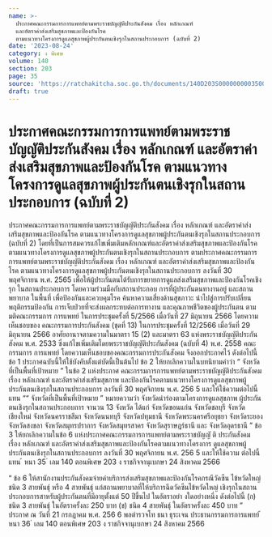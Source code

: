 ```yaml
---
name: >-
  ประกาศคณะกรรมการการแพทย์ตามพระราชบัญญัติประกันสังคม เรื่อง หลักเกณฑ์
  และอัตราค่าส่งเสริมสุขภาพและป้องกันโรค
  ตามแนวทางโครงการดูแลสุขภาพผู้ประกันตนเชิงรุกในสถานประกอบการ (ฉบับที่ 2)
date: '2023-08-24'
category: ง พิเศษ
volume: 140
section: 203
page: 35
source: 'https://ratchakitcha.soc.go.th/documents/140D203S0000000003500.pdf'
draft: true
---
```


# ประกาศคณะกรรมการการแพทย์ตามพระราชบัญญัติประกันสังคม เรื่อง หลักเกณฑ์ และอัตราค่าส่งเสริมสุขภาพและป้องกันโรค ตามแนวทางโครงการดูแลสุขภาพผู้ประกันตนเชิงรุกในสถานประกอบการ (ฉบับที่ 2)

ประกาศคณะกรรมการการแพทย์ตามพระราชบัญญัติประกันสังคม เรื่อง หลักเกณฑ์ และอัตราค่าส่งเสริมสุขภาพและป้องกันโรค ตามแนวทางโครงการดูแลสุขภาพผู้ประกันตนเชิงรุกในสถานประกอบการ (ฉบับที่ 2) โดยที่เป็นการสมควรแก้ไขเพิ่มเติมหลักเกณฑ์และอัตราค่าส่งเสริมสุขภาพและป้องกันโรค ตามแนวทางโครงการดูแลสุขภาพผู้ประกันตนเชิงรุกในสถานประกอบการ ตามประกาศคณะกรรมการ การแพทย์ตามพระราชบัญญัติประกันสังคม เรื่อง หลักเกณฑ์ และอัตราค่าส่งเสริมสุขภาพและป้องกันโรค ตามแนวทางโครงการดูแลสุขภาพผู้ประกันตนเชิงรุกในสถานประกอบการ ลงวันที่ 30 พฤศจิกายน พ.ศ. 2565 เพื่อให้ผู้ประกันตนได้รับการขยายการดูแลส่งเสริมสุขภาพและป้องกันโรคเชิงรุก ในสถานประกอบการ โดยความร่วมมือกับสถานประกอบ การที่ผู้ประกันตนทางานอยู่ และสถานพยาบาล ในพื้นที่ เพื่อป้องกันและควบคุมโรค ค้นหาความเสี่ยงด้านสุขภาวะ นำไปสู่การปรับเปลี่ยนพฤติกรรมป้องกัน การเจ็บป่วยที่จะส่งผลกระทบต่อการทางาน และคุณภาพชีวิตของผู้ประกันตน ตามมติคณะกรรมการ การแพทย์ ในการประชุมครั้งที่ 5/2566 เมื่อวันที่ 27 มิถุนายน 2566 โดยความเห็นชอบของ คณะกรรมการประกันสังคม (ชุดที่ 13) ในการประชุมครั้งที่ 12/2566 เมื่อวันที่ 29 มิถุนายน 2566 อาศัยอานาจตามความในมาตรา 15 (2) และมาตรา 63 แห่งพระราชบัญญัติประกันสังคม พ.ศ. 2533 ซึ่งแก้ไขเพิ่มเติมโดยพระราชบัญญัติประกันสังคม (ฉบับที่ 4) พ.ศ. 2558 คณะกรรมการ การแพทย์ โดยความเห็นชอบของคณะกรรมการประกันสังคม จึงออกประกาศไว้ ดังต่อไปนี้ ข้อ 1 ประกาศฉบับนี้ให้ใช้บังคับตั้งแต่บัดนี้เป็นต้นไป ข้อ 2 ให้ยกเลิกความในบทนิยามคำว่า “ จังหวัดที่เป็นพื้นที่เป้าหมาย ” ในข้อ 2 แห่งประกาศ คณะกรรมการการแพทย์ตามพระราชบัญญัติประกันสังคม เรื่อง หลักเกณฑ์ และอัตราค่าส่งเสริมสุขภาพ และป้องกันโรคตามแนวทางโครงการดูแลสุขภาพผู้ประกันตนเชิงรุกในสถานประกอบการ ลงวันที่ 30 พฤศจิกายน พ.ศ. 256 5 และให้ใช้ความต่อไปนี้แทน ““ จังหวัดที่เป็นพื้นที่เป้าหมาย ” หมายความว่า จังหวัดนำร่องตามโครงการดูแลสุขภาพ ผู้ประกันตนเชิงรุกในสถานประกอบการ จานวน 13 จังหวัด ได้แก่ จังหวัดขอนแก่น จังหวัดชลบุรี จังหวัดเชียงใหม่ จังหวัดนครราชสีมา จังหวัดนนทบุรี จังหวัดปทุมธานี จังหวัดพระนครศรีอยุธยา จังหวัดระยอง จังหวัดสงขลา จังหวัดสมุทรปราการ จังหวัดสมุทรสาคร จังหวัดสุราษฎร์ธานี และ จังหวัดอุดรธานี ” ข้อ 3 ให้ยกเลิกความในข้อ 6 แห่งประกาศคณะกรรมการการแพทย์ตามพระราชบัญญั ติ ประกันสังคม เรื่อง หลักเกณฑ์ และอัตราค่าส่งเสริมสุขภาพและป้องกันโรคตามแนวทางโครงการ ดูแลสุขภาพผู้ประกันตนเชิงรุกในสถานประกอบการ ลงวันที่ 30 พฤศจิกายน พ.ศ. 256 5 และให้ใช้ความ ต่อไปนี้แทน ้ หนา 35 ่ เลม 140 ตอนพิเศษ 203 ง ราชกิจจานุเบกษา 24 สิงหาคม 2566

“ ข้อ 6 ให้สานักงานประกันสังคมจ่ายค่าบริการส่งเสริมสุขภาพและป้องกันโรคกรณีวัคซีน ไข้หวัดใหญ่ ชนิด 3 สายพันธุ์ หรือ 4 สายพันธุ์ แก่สถานพยาบาลที่ให้บริการฉีดวัคซีนไข้หวัดใหญ่ เชิงรุกในสถานประกอบการสาหรับผู้ประกันตนที่มีอายุตั้งแต่ 50 ปีขึ้นไป ในอัตราอย่า งใดอย่างหนึ่ง ดังต่อไปนี้ (ก) ชนิด 3 สายพันธุ์ ในอัตราครั้งละ 250 บาท (ข) ชนิด 4 สายพันธุ์ ในอัตราครั้งละ 450 บาท ” ประกาศ ณ วันที่ 21 กรกฎาคม พ.ศ. 256 6 พลตำรวจโท ธนา ธุระเจน ประธานกรรมการการแพทย์ ้ หนา 36 ่ เลม 140 ตอนพิเศษ 203 ง ราชกิจจานุเบกษา 24 สิงหาคม 2566
